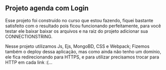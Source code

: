 ## Projeto agenda com Login

Esse projeto foi construído no curso que estou fazendo, fiquei  bastante satisfeito com o resultado pois ficou funcionando perfeitamente,
para você testar ele baixar baixar os arquivos e na raiz do projeto adicionar sua CONNECTIONSTRING.

Nesse projeto utilizamos Js, Ejs, MongoBD, CSS e Webpack;
Fizemos também o deploy dessa aplicação, mas como ainda não tenho um domínio, ele fica redirecionando para HTTPS, e para utilizar precisamos trocar para HTTP em cada link :(...
